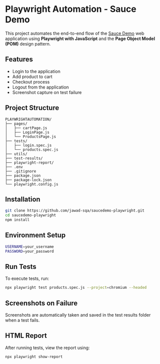 # Playwright Automation - Sauce Demo

This project automates the end-to-end flow of the [Sauce Demo](https://www.saucedemo.com/) web application using **Playwright with JavaScript** and the **Page Object Model (POM)** design pattern.

## Features

- Login to the application
- Add product to cart
- Checkout process
- Logout from the application
- Screenshot capture on test failure

## Project Structure

```text
PLAYWRIGHTAUTOMATION/
├── pages/                
│   ├── cartPage.js
│   ├── LoginPage.js
│   └── ProductsPage.js
├── tests/                
│   ├── login.spec.js
│   └── products.spec.js
├── utils/                
├── test-results/         
├── playwright-report/    
├── .env                  
├── .gitignore
├── package.json
├── package-lock.json
└── playwright.config.js  
```


## Installation

```bash
git clone https://github.com/jawad-sqa/saucedemo-playwright.git
cd saucedemo-playwright
npm install
```

##  Environment Setup

```bash
USERNAME=your_username
PASSWORD=your_password
```

## Run Tests

To execute tests, run:
```bash
npx playwright test products.spec.js --project=chromium --headed
```

## Screenshots on Failure

Screenshots are automatically taken and saved in the test results folder when a test fails.


## HTML Report

After running tests, view the report using:

```bash
npx playwright show-report
```




